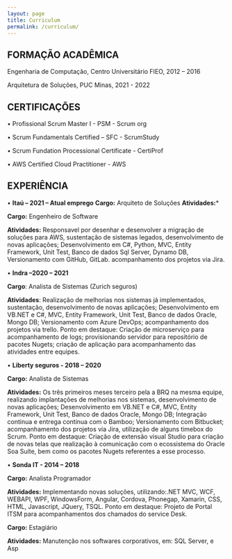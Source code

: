 ```yaml
---
layout: page
title: Curriculum
permalink: /curriculum/
---
```


## FORMAÇÃO ACADÊMICA

Engenharia de Computação, Centro Universitário FIEO, 2012 – 2016  

Arquitetura de Soluções, PUC Minas, 2021 - 2022

## CERTIFICAÇÕES
• Profissional Scrum Master I - PSM - Scrum org

• Scrum Fundamentals Certified – SFC - ScrumStudy

• Scrum Fundation Processional Certificate - CertiProf

• AWS Certified Cloud Practitioner - AWS

## EXPERIÊNCIA
• **Itaú – 2021 – Atual emprego**
**Cargo:** Arquiteto de Soluções
**Atividades:***

**Cargo:** Engenheiro de Software

**Atividades:** Responsavel por desenhar e desenvolver a migração de soluções para AWS, sustentação de sistemas legados, desenvolvimento de novas aplicações; Desenvolvimento em C#, Python, MVC, Entity Framework, Unit Test, Banco de dados Sql Server, Dynamo DB, Versionamento com GitHub, GitLab. acompanhamento dos projetos via Jira.

• **Indra –2020 – 2021**

**Cargo**: Analista de Sistemas (Zurich seguros)

**Atividades**: Realização de melhorias nos sistemas já implementados, sustentação,
desenvolvimento de novas aplicações; Desenvolvimento em VB.NET e C#, MVC, Entity
Framework, Unit Test, Banco de dados Oracle, Mongo DB; Versionamento com Azure DevOps;
acompanhamento dos projetos via trello.
Ponto em destaque: Criação de microserviço para acompanhamento de logs; provisionando
servidor para repositório de pacotes Nugets; criação de aplicação para acompanhamento das
atividades entre equipes.


• **Liberty seguros - 2018 – 2020**

**Cargo:** Analista de Sistemas

**Atividades:** Os três primeiros meses terceiro pela a BRQ na mesma equipe, realizando
implantações de melhorias nos sistemas, desenvolvimento de novas aplicações;
Desenvolvimento em VB.NET e C#, MVC, Entity Framework, Unit Test, Banco de dados
Oracle, Mongo DB; Integração continua e entrega continua com o Bamboo; Versionamento
com Bitbucket; acompanhamento dos projetos via Jira, utilização de alguns timebox do Scrum.
Ponto em destaque: Criação de extensão visual Studio para criação de novas telas que
realização à comunicação com o ecossistema do Oracle Soa Suíte, bem como os pacotes
Nugets referentes a esse processo.

• **Sonda IT - 2014 – 2018**

**Cargo:** Analista Programador

**Atividades:** Implementando novas soluções, utilizando:.NET MVC, WCF, WEBAPI, WPF,
WindowsForm, Angular, Cordova, Phonegap, Xamarin, CSS, HTML, Javascript, JQuery, TSQL.
Ponto em destaque: Projeto de Portal ITSM para acompanhamentos dos chamados do
service Desk.

**Cargo:** Estagiário

**Atividades:** Manutenção nos softwares corporativos, em: SQL Server, e Asp
